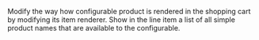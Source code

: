 Modify the way how configurable product is rendered in the shopping cart by modifying its item renderer.
Show in the line item a list of all simple product names that are available to the configurable.
